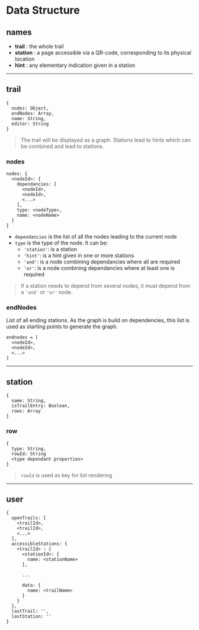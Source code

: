 # Data Structure

## names
- **trail** : the whole trail
- **station** : a page accessible via a QR-code, corresponding to its physical location
- **hint** : any elementary indication given in a station

____

## trail

```
{
  nodes: Object,
  endNodes: Array,
  name: String,
  editor: String
}
```

> The trail will be displayed as a graph.
> Stations lead to hints which can be combined and lead to stations.

### nodes

```
nodes: {
  <nodeId>: {
    dependancies: [
      <nodeId>,
      <nodeId>,
      <...>
    ],
    type: <nodeType>,
    name: <nodeName>
  }
}
```

- `dependancies` is the list of all the nodes leading to the current node
- `type` is the type of the node. It can be:
  - `'station'`: is a station
  - `'hint'`: is a hint given in one or more stations
  - `'and'`: is a node combining dependancies where all are required
  - `'or'`: is a node combining dependancies where at least one is required

> If a station needs to depend from several nodes, it must depend from a `'and'` or `'or'` node.

### endNodes

List of all ending stations. As the graph is build on dependencies, this list is used as starting points to generate the graph.

```
endnodes = [
  <nodeId>,
  <nodeId>,
  <...>
]
```

____

## station

```
{
  name: String,
  isTrailEntry: Boolean,
  rows: Array
}
```

### row

```
{
  type: String,
  rowId: String
  <type dependant properties>
}
```

> `rowId` is used as key for list rendering

_______

## user

```
{
  openTrails: [
    <trailId>,
    <trailId>,
    <...>
  ],
  accessibleStations: {
    <trailId> : {
      <stationId>: {
        name: <stationName>
      },
      
      ...

      data: {
        name: <trailName>
      }
    }
  },
  lastTrail: '',
  lastStation: ''
}
```